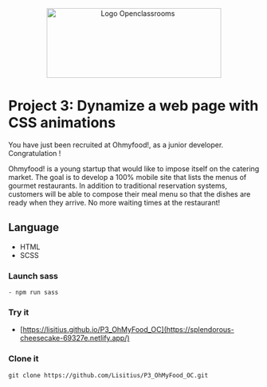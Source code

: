 <center>
<img src="https://blog.openclassrooms.com/en/wp-content/uploads/sites/4/2018/11/Blog_logo.jpg" alt="Logo Openclassrooms" width="350" height="140" style="text-align:center"/>
</center>

# Project 3: Dynamize a web page with CSS animations

You have just been recruited at Ohmyfood!, as a junior developer. Congratulation !

Ohmyfood! is a young startup that would like to impose itself on the catering market. The goal is to develop a 100% mobile site that lists the menus of gourmet restaurants. In addition to traditional reservation systems, customers will be able to compose their meal menu so that the dishes are ready when they arrive. No more waiting times at the restaurant!

## Language

- HTML
- SCSS

### Launch sass

```terminal
- npm run sass
```

### Try it

- [https://lisitius.github.io/P3_OhMyFood_OC](https://splendorous-cheesecake-69327e.netlify.app/)

### Clone it

```terminal
git clone https://github.com/Lisitius/P3_OhMyFood_OC.git
```

###
